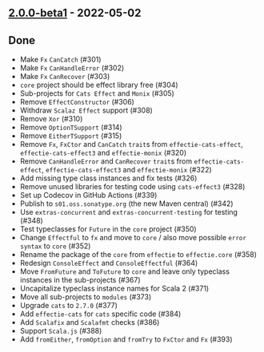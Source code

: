 ## [2.0.0-beta1](https://github.com/Kevin-Lee/effectie/issues?q=is%3Aissue+is%3Aclosed+milestone%3Av2-m1+created%3A%3C%3D2022-03-28) - 2022-05-02

## Done
* Make `Fx` `CanCatch` (#301)
* Make `Fx` `CanHandleError` (#302)
* Make `Fx` `CanRecover` (#303)
* `core` project should be effect library free (#304)
* Sub-projects for `Cats Effect` and `Monix` (#305)
* Remove `EffectConstructor` (#306)
* Withdraw `Scalaz Effect` support (#308)
* Remove `Xor` (#310)
* Remove `OptionTSupport` (#314)
* Remove `EitherTSupport` (#315)
* Remove `Fx`, `FxCtor` and `CanCatch` `trait`s from `effectie-cats-effect`, `effectie-cats-effect3` and `effectie-monix` (#320)
* Remove `CanHandleError` and `CanRecover` `trait`s from `effectie-cats-effect`, `effectie-cats-effect3` and `effectie-monix` (#322)
* Add missing type class instances and fix tests (#326)
* Remove unused libraries for testing code using `cats-effect3` (#328)
* Set up Codecov in GitHub Actions (#339)
* Publish to `s01.oss.sonatype.org` (the new Maven central) (#342)
* Use `extras-concurrent` and `extras-concurrent-testing` for testing (#348)
* Test typeclasses for `Future` in the `core` project (#350)
* Change `Effectful` to `fx` and move to `core` / also move possible `error` `syntax` to `core` (#352)
* Rename the package of the `core` from `effectie` to `effectie.core` (#358)
* Redesign `ConsoleEffect` and `ConsoleEffectful` (#364)
* Move `FromFuture` and `ToFuture` to `core` and leave only typeclass instances in the sub-projects (#367)
* Uncapitalize typeclass instance names for Scala 2 (#371)
* Move all sub-projects to `modules` (#373)
* Upgrade `cats` to `2.7.0` (#377)
* Add `effectie-cats` for `cats` specific code (#384)
* Add `Scalafix` and `Scalafmt` checks (#386)
* Support `Scala.js` (#388)
* Add `fromEither`, `fromOption` and `fromTry` to `FxCtor` and `Fx` (#393)